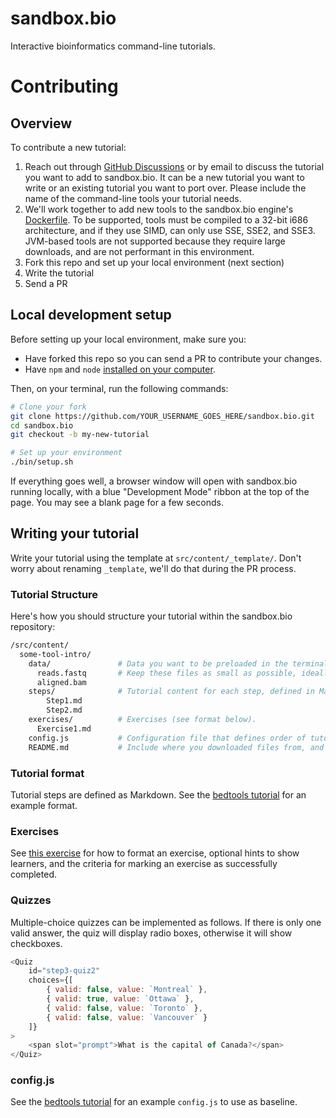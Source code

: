 # sandbox.bio

Interactive bioinformatics command-line tutorials.

# Contributing

## Overview

To contribute a new tutorial:

1. Reach out through [GitHub Discussions](https://github.com/sandbox-bio/sandbox.bio/discussions) or by email to discuss the tutorial you want to add to sandbox.bio. It can be a new tutorial you want to write or an existing tutorial you want to port over. Please include the name of the command-line tools your tutorial needs.
2. We'll work together to add new tools to the sandbox.bio engine's [Dockerfile](https://github.com/sandbox-bio/v86/blob/master/tools/docker/debian/Dockerfile). To be supported, tools must be compiled to a 32-bit i686 architecture, and if they use SIMD, can only use SSE, SSE2, and SSE3. JVM-based tools are not supported because they require large downloads, and are not performant in this environment.
3. Fork this repo and set up your local environment (next section)
4. Write the tutorial
5. Send a PR

## Local development setup

Before setting up your local environment, make sure you:

- Have forked this repo so you can send a PR to contribute your changes.
- Have `npm` and `node` [installed on your computer](https://docs.npmjs.com/downloading-and-installing-node-js-and-npm).

Then, on your terminal, run the following commands:

```bash
# Clone your fork
git clone https://github.com/YOUR_USERNAME_GOES_HERE/sandbox.bio.git
cd sandbox.bio
git checkout -b my-new-tutorial

# Set up your environment
./bin/setup.sh
```

If everything goes well, a browser window will open with sandbox.bio running locally, with a blue "Development Mode" ribbon at the top of the page. You may see a blank page for a few seconds.

## Writing your tutorial

Write your tutorial using the template at `src/content/_template/`. Don't worry about renaming `_template`, we'll do that during the PR process.

### Tutorial Structure

Here's how you should structure your tutorial within the sandbox.bio repository:

```bash
/src/content/
  some-tool-intro/
    data/               # Data you want to be preloaded in the terminal when the tutorial loads.
      reads.fastq       # Keep these files as small as possible, ideally < 100KB if possible.
      aligned.bam
    steps/              # Tutorial content for each step, defined in Markdown format (see format below).
        Step1.md
        Step2.md
    exercises/          # Exercises (see format below).
      Exercise1.md
    config.js           # Configuration file that defines order of tutorial steps, and other metadata.
    README.md           # Include where you downloaded files from, and how/if they were processed (optional).
```

### Tutorial format

Tutorial steps are defined as Markdown. See the [bedtools tutorial](https://raw.githubusercontent.com/sandbox-bio/sandbox.bio/main/src/content/bedtools-intro/steps/Step12.md) for an example format.

### Exercises

See [this exercise](https://raw.githubusercontent.com/sandbox-bio/sandbox.bio/b3174e01e25c48c1bf655e894626eb0a09c88992/src/content/debugging-puzzles/steps/PuzzleBedSpaces.md) for how to format an exercise, optional hints to show learners, and the criteria for marking an exercise as successfully completed.

### Quizzes

Multiple-choice quizzes can be implemented as follows. If there is only one valid answer, the quiz will display radio boxes, otherwise it will show checkboxes.

```js
<Quiz
	id="step3-quiz2"
	choices={[
		{ valid: false, value: `Montreal` },
		{ valid: true, value: `Ottawa` },
		{ valid: false, value: `Toronto` },
		{ valid: false, value: `Vancouver` }
	]}
>
	<span slot="prompt">What is the capital of Canada?</span>
</Quiz>
```

### config.js

See the [bedtools tutorial](https://github.com/sandbox-bio/sandbox.bio/blob/main/src/content/bedtools-intro/config.js) for an example `config.js` to use as baseline.
